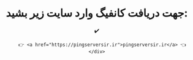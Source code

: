 <!DOCTYPE html>
<html lang="fa">
<head>
    <meta charset="UTF-8">
    <meta name="viewport" content="width=device-width, initial-scale=1.0">
</head>
<body>
    <div align="center">
        <h1>جهت دریافت کانفیگ وارد سایت زیر بشید:</h1>✔️
      
        👉 <a href="https://pingserversir.ir">pingserversir.ir</a> 👈
    </div>
</body>
</html>
